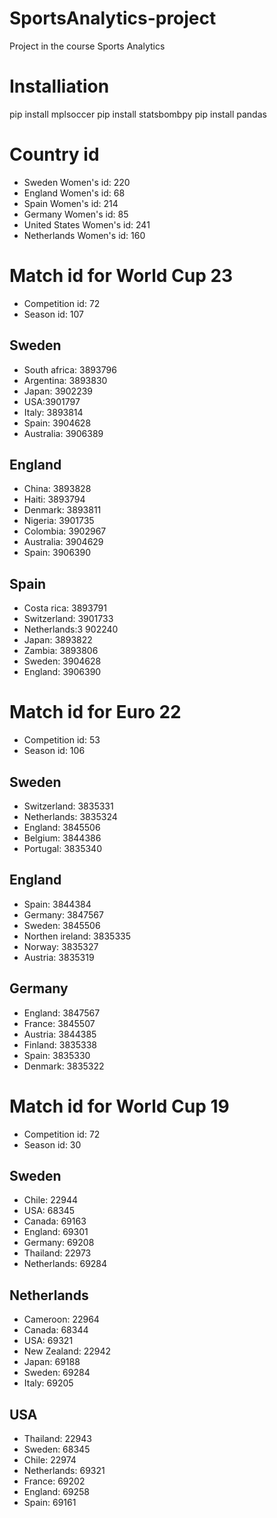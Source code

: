 # SportsAnalytics-project
Project in the course Sports Analytics

# Installiation 
 pip install mplsoccer
 pip install statsbombpy
 pip install pandas

# Country id
- Sweden Women's id: 220
- England Women's id: 68
- Spain Women's id: 214
- Germany Women's id: 85
- United States Women's id: 241
- Netherlands Women's id: 160

#  Match id for World Cup 23
- Competition id: 72
- Season id: 107
## Sweden
- South africa: 3893796
- Argentina: 3893830
- Japan: 3902239
- USA:3901797
- Italy: 3893814
- Spain: 3904628
- Australia: 3906389

## England
- China: 3893828
- Haiti: 3893794
- Denmark: 3893811
- Nigeria: 3901735
- Colombia: 3902967
- Australia: 3904629
- Spain: 3906390


## Spain
- Costa rica: 3893791
- Switzerland: 3901733
- Netherlands:3 902240
- Japan: 3893822
- Zambia: 3893806
- Sweden: 3904628
- England: 3906390

#  Match id for Euro 22
- Competition id: 53
- Season id: 106
## Sweden
- Switzerland: 3835331
- Netherlands: 3835324
- England: 3845506
- Belgium: 3844386
- Portugal: 3835340

## England
- Spain: 3844384
- Germany: 3847567
- Sweden: 3845506
- Northen ireland: 3835335
- Norway: 3835327
- Austria: 3835319

## Germany
- England: 3847567
- France: 3845507
- Austria: 3844385
- Finland: 3835338
- Spain: 3835330
- Denmark: 3835322


#  Match id for World Cup 19
- Competition id: 72
- Season id: 30
## Sweden
- Chile: 22944
- USA: 68345
- Canada: 69163
- England: 69301
- Germany: 69208
- Thailand: 22973
- Netherlands: 69284

## Netherlands
- Cameroon: 22964
- Canada: 68344
- USA: 69321
- New Zealand: 22942
- Japan: 69188
- Sweden: 69284
- Italy: 69205

## USA
- Thailand: 22943
- Sweden: 68345
- Chile: 22974
- Netherlands: 69321
- France: 69202
- England: 69258
- Spain: 69161









